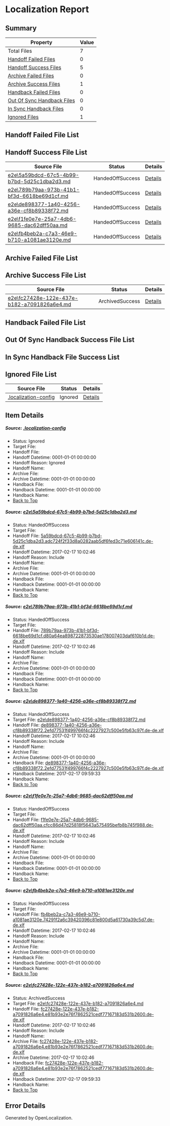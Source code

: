 # <a name='report-top'></a> Localization Report

## Summary
 Property | Value 
 -------- | ----- 
 Total Files | 7
[ Handoff Failed Files ](#handoff-failed-list)| 0
[ Handoff Success Files ](#handoff-success-list)| 5
[ Archive Failed Files ](#archive-failed-list)| 0
[ Archive Success Files ](#archive-success-list)| 1
[ Handback Failed Files ](#handback-failed-list)| 0
[ Out Of Sync Handback Files ](#outofsync-handback-success-list)| 0
[ In Sync Handback Files ](#insync-handback-success-list)| 0
[ Ignored Files ](#ignored-list)| 1

## <a name='handoff-failed-list'></a> Handoff Failed File List

## <a name='handoff-success-list'></a> Handoff Success File List
 Source File | Status | Details 
 ----------- | ------ | ------- 
 [e2e\5a59bdcd-67c5-4b99-b7bd-5d25c1dba2d3.md](https://github.com/OpenLocalizationTestOrg/ol-test0/blob/dae5806185abef3761c0e71e724676903f467daa/e2e/5a59bdcd-67c5-4b99-b7bd-5d25c1dba2d3.md) | HandedOffSuccess | [Details](#486fd8aff134880fa4784b6c63865115199701411)
 [e2e\789b79aa-973b-41b1-bf3d-6618be69d1cf.md](https://github.com/OpenLocalizationTestOrg/ol-test0/blob/2a677afe08f0e64971739d2e7c3b2f0054730d4f/e2e/789b79aa-973b-41b1-bf3d-6618be69d1cf.md) | HandedOffSuccess | [Details](#dca0e1677df61fc497191447db577b4a3c9d7ce32)
 [e2e\de898377-1a40-4256-a36e-cf8b89338f72.md](https://github.com/OpenLocalizationTestOrg/ol-test0/blob/20eadb958ccb25a5449925b4bd67b9d5b51f09a6/e2e/de898377-1a40-4256-a36e-cf8b89338f72.md) | HandedOffSuccess | [Details](#5d02041ecac420b816bab1261ab48cf937fb73013)
 [e2e\f1fe0e7e-25a7-4db6-9685-dac62dff50aa.md](https://github.com/OpenLocalizationTestOrg/ol-test0/blob/8bee156298cacd633ddb4c2f71c26a7f9e5abf06/e2e/f1fe0e7e-25a7-4db6-9685-dac62dff50aa.md) | HandedOffSuccess | [Details](#857e5124264165382040cad30ffed2252cab21a84)
 [e2e\fb4beb2a-c7a3-46e9-b710-a1081ae3120e.md](https://github.com/OpenLocalizationTestOrg/ol-test0/blob/dae5806185abef3761c0e71e724676903f467daa/e2e/fb4beb2a-c7a3-46e9-b710-a1081ae3120e.md) | HandedOffSuccess | [Details](#cb45bb79ee053d2b392a979c47e7674f27401ac95)

## <a name='archive-failed-list'></a> Archive Failed File List

## <a name='archive-success-list'></a> Archive Success File List
 Source File | Status | Details 
 ----------- | ------ | ------- 
 [e2e\fc27428e-122e-437e-b182-a7091826a6e4.md](https://github.com/OpenLocalizationTestOrg/ol-test0/blob/68de26946227fbf20e045aa7e5d7a6aa9c6044c8/e2e/fc27428e-122e-437e-b182-a7091826a6e4.md) | ArchivedSuccess | [Details](#49c93170737db0438ea16859a1ef70a091db52306)

## <a name='handback-failed-list'></a> Handback Failed File List

## <a name='outofsync-handback-success-list'></a> Out Of Sync Handback Success File List

## <a name='insync-handback-success-list'></a> In Sync Handback File Success List

## <a name='ignored-list'></a> Ignored File List
 Source File | Status | Details 
 ----------- | ------ | ------- 
 [.localization-config](https://github.com/OpenLocalizationTestOrg/ol-test0/blob/dae5806185abef3761c0e71e724676903f467daa/.localization-config) | Ignored | [Details](#cb0632cf59c1387fc1742bfb9fa3c47f87e2e5c90)

## Item Details
##### <a name='cb0632cf59c1387fc1742bfb9fa3c47f87e2e5c90'></a> Source: [.localization-config](https://github.com/OpenLocalizationTestOrg/ol-test0/blob/dae5806185abef3761c0e71e724676903f467daa/.localization-config)
* Status: Ignored
* Target File: 
* Handoff File: 
* Handoff Datetime: 0001-01-01 00:00:00
* Handoff Reason: Ignored
* Handoff Name: 
* Archive File: 
* Archive Datetime: 0001-01-01 00:00:00
* Handback File: 
* Handback Datetime: 0001-01-01 00:00:00
* Handback Name: 
* [Back to Top](#report-top)

##### <a name='486fd8aff134880fa4784b6c63865115199701411'></a> Source: [e2e\5a59bdcd-67c5-4b99-b7bd-5d25c1dba2d3.md](https://github.com/OpenLocalizationTestOrg/ol-test0/blob/dae5806185abef3761c0e71e724676903f467daa/e2e/5a59bdcd-67c5-4b99-b7bd-5d25c1dba2d3.md)
* Status: HandedOffSuccess
* Target File: 
* Handoff File: [5a59bdcd-67c5-4b99-b7bd-5d25c1dba2d3.adc724f2f33d8a0282aab5df6fed3c71e606141c.de-de.xlf](https://github.com/OpenLocalizationTestOrg/ol-test4-handoff/blob/8e684932d1ae44a778b3bff4522e2a6cef71ba0c/ol-handoff/OpenLocalizationTestOrg/ol-test4-dede/xinjiang/ht/5a59bdcd-67c5-4b99-b7bd-5d25c1dba2d3.adc724f2f33d8a0282aab5df6fed3c71e606141c.de-de.xlf)
* Handoff Datetime: 2017-02-17 10:02:46
* Handoff Reason: Include
* Handoff Name: 
* Archive File: 
* Archive Datetime: 0001-01-01 00:00:00
* Handback File: 
* Handback Datetime: 0001-01-01 00:00:00
* Handback Name: 
* [Back to Top](#report-top)

##### <a name='dca0e1677df61fc497191447db577b4a3c9d7ce32'></a> Source: [e2e\789b79aa-973b-41b1-bf3d-6618be69d1cf.md](https://github.com/OpenLocalizationTestOrg/ol-test0/blob/2a677afe08f0e64971739d2e7c3b2f0054730d4f/e2e/789b79aa-973b-41b1-bf3d-6618be69d1cf.md)
* Status: HandedOffSuccess
* Target File: 
* Handoff File: [789b79aa-973b-41b1-bf3d-6618be69d1cf.d80a64ea898722873530ae178007403daf610b1d.de-de.xlf](https://github.com/OpenLocalizationTestOrg/ol-test4-handoff/blob/8e684932d1ae44a778b3bff4522e2a6cef71ba0c/ol-handoff/OpenLocalizationTestOrg/ol-test4-dede/xinjiang/ht/789b79aa-973b-41b1-bf3d-6618be69d1cf.d80a64ea898722873530ae178007403daf610b1d.de-de.xlf)
* Handoff Datetime: 2017-02-17 10:02:46
* Handoff Reason: Include
* Handoff Name: 
* Archive File: 
* Archive Datetime: 0001-01-01 00:00:00
* Handback File: 
* Handback Datetime: 0001-01-01 00:00:00
* Handback Name: 
* [Back to Top](#report-top)

##### <a name='5d02041ecac420b816bab1261ab48cf937fb73013'></a> Source: [e2e\de898377-1a40-4256-a36e-cf8b89338f72.md](https://github.com/OpenLocalizationTestOrg/ol-test0/blob/20eadb958ccb25a5449925b4bd67b9d5b51f09a6/e2e/de898377-1a40-4256-a36e-cf8b89338f72.md)
* Status: HandedOffSuccess
* Target File: [e2e\de898377-1a40-4256-a36e-cf8b89338f72.md](https://github.com/OpenLocalizationTestOrg/ol-test4-dede/blob/249838e40e9f5726bfee5a439f321bcc7bc95684/e2e/de898377-1a40-4256-a36e-cf8b89338f72.md)
* Handoff File: [de898377-1a40-4256-a36e-cf8b89338f72.2efd77531f499766f4c2227927c500e5fb63c97f.de-de.xlf](https://github.com/OpenLocalizationTestOrg/ol-test4-handoff/blob/8e684932d1ae44a778b3bff4522e2a6cef71ba0c/ol-handoff/OpenLocalizationTestOrg/ol-test4-dede/xinjiang/ht/de898377-1a40-4256-a36e-cf8b89338f72.2efd77531f499766f4c2227927c500e5fb63c97f.de-de.xlf)
* Handoff Datetime: 2017-02-17 10:02:46
* Handoff Reason: Include
* Handoff Name: 
* Archive File: 
* Archive Datetime: 0001-01-01 00:00:00
* Handback File: [de898377-1a40-4256-a36e-cf8b89338f72.2efd77531f499766f4c2227927c500e5fb63c97f.de-de.xlf](https://github.com/OpenLocalizationTestOrg/ol-test4-handback/blob/d9b8a21e4a1ab08fbab182a315e63f60fcfa5f2d/ol-handback/OpenLocalizationTestOrg/ol-test4-dede/xinjiang/mt/de898377-1a40-4256-a36e-cf8b89338f72.2efd77531f499766f4c2227927c500e5fb63c97f.de-de.xlf)
* Handback Datetime: 2017-02-17 09:59:33
* Handback Name: 
* [Back to Top](#report-top)

##### <a name='857e5124264165382040cad30ffed2252cab21a84'></a> Source: [e2e\f1fe0e7e-25a7-4db6-9685-dac62dff50aa.md](https://github.com/OpenLocalizationTestOrg/ol-test0/blob/8bee156298cacd633ddb4c2f71c26a7f9e5abf06/e2e/f1fe0e7e-25a7-4db6-9685-dac62dff50aa.md)
* Status: HandedOffSuccess
* Target File: 
* Handoff File: [f1fe0e7e-25a7-4db6-9685-dac62dff50aa.cfcc86d47d25818f5643a575495befb8b745f988.de-de.xlf](https://github.com/OpenLocalizationTestOrg/ol-test4-handoff/blob/8e684932d1ae44a778b3bff4522e2a6cef71ba0c/ol-handoff/OpenLocalizationTestOrg/ol-test4-dede/xinjiang/ht/f1fe0e7e-25a7-4db6-9685-dac62dff50aa.cfcc86d47d25818f5643a575495befb8b745f988.de-de.xlf)
* Handoff Datetime: 2017-02-17 10:02:46
* Handoff Reason: Include
* Handoff Name: 
* Archive File: 
* Archive Datetime: 0001-01-01 00:00:00
* Handback File: 
* Handback Datetime: 0001-01-01 00:00:00
* Handback Name: 
* [Back to Top](#report-top)

##### <a name='cb45bb79ee053d2b392a979c47e7674f27401ac95'></a> Source: [e2e\fb4beb2a-c7a3-46e9-b710-a1081ae3120e.md](https://github.com/OpenLocalizationTestOrg/ol-test0/blob/dae5806185abef3761c0e71e724676903f467daa/e2e/fb4beb2a-c7a3-46e9-b710-a1081ae3120e.md)
* Status: HandedOffSuccess
* Target File: 
* Handoff File: [fb4beb2a-c7a3-46e9-b710-a1081ae3120e.74291f2a6c39420396c81e800d5a61730a39c5d7.de-de.xlf](https://github.com/OpenLocalizationTestOrg/ol-test4-handoff/blob/8e684932d1ae44a778b3bff4522e2a6cef71ba0c/ol-handoff/OpenLocalizationTestOrg/ol-test4-dede/xinjiang/ht/fb4beb2a-c7a3-46e9-b710-a1081ae3120e.74291f2a6c39420396c81e800d5a61730a39c5d7.de-de.xlf)
* Handoff Datetime: 2017-02-17 10:02:46
* Handoff Reason: Include
* Handoff Name: 
* Archive File: 
* Archive Datetime: 0001-01-01 00:00:00
* Handback File: 
* Handback Datetime: 0001-01-01 00:00:00
* Handback Name: 
* [Back to Top](#report-top)

##### <a name='49c93170737db0438ea16859a1ef70a091db52306'></a> Source: [e2e\fc27428e-122e-437e-b182-a7091826a6e4.md](https://github.com/OpenLocalizationTestOrg/ol-test0/blob/68de26946227fbf20e045aa7e5d7a6aa9c6044c8/e2e/fc27428e-122e-437e-b182-a7091826a6e4.md)
* Status: ArchivedSuccess
* Target File: [e2e\fc27428e-122e-437e-b182-a7091826a6e4.md](https://github.com/OpenLocalizationTestOrg/ol-test4-dede/blob/249838e40e9f5726bfee5a439f321bcc7bc95684/e2e/fc27428e-122e-437e-b182-a7091826a6e4.md)
* Handoff File: [fc27428e-122e-437e-b182-a7091826a6e4.e81b93e2e76f7862521cedf77167183d531b2600.de-de.xlf](https://github.com/OpenLocalizationTestOrg/ol-test4-handoff/blob/8e684932d1ae44a778b3bff4522e2a6cef71ba0c/ol-handoff/OpenLocalizationTestOrg/ol-test4-dede/xinjiang/ht/fc27428e-122e-437e-b182-a7091826a6e4.e81b93e2e76f7862521cedf77167183d531b2600.de-de.xlf)
* Handoff Datetime: 2017-02-17 10:02:46
* Handoff Reason: Include
* Handoff Name: 
* Archive File: [fc27428e-122e-437e-b182-a7091826a6e4.e81b93e2e76f7862521cedf77167183d531b2600.de-de.xlf](https://github.com/OpenLocalizationTestOrg/ol-test4-handoff/blob/df1e7a44132b8a4b1878a53871178b06cda342b6/ol-archive/OpenLocalizationTestOrg/ol-test4-dede/xinjiang/ht/fc27428e-122e-437e-b182-a7091826a6e4.e81b93e2e76f7862521cedf77167183d531b2600.de-de.xlf)
* Archive Datetime: 2017-02-17 10:02:46
* Handback File: [fc27428e-122e-437e-b182-a7091826a6e4.e81b93e2e76f7862521cedf77167183d531b2600.de-de.xlf](https://github.com/OpenLocalizationTestOrg/ol-test4-handback/blob/d9b8a21e4a1ab08fbab182a315e63f60fcfa5f2d/ol-handback/OpenLocalizationTestOrg/ol-test4-dede/xinjiang/mt/fc27428e-122e-437e-b182-a7091826a6e4.e81b93e2e76f7862521cedf77167183d531b2600.de-de.xlf)
* Handback Datetime: 2017-02-17 09:59:33
* Handback Name: 
* [Back to Top](#report-top)


## Error Details

Generated by OpenLocalization.
